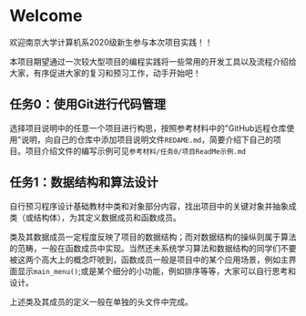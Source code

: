# Welcome
欢迎南京大学计算机系2020级新生参与本次项目实践！！

本项目期望通过一次较大型项目的编程实践将一些常用的开发工具以及流程介绍给大家，有序促进大家的复习和预习工作，动手开始吧！

## 任务0：使用Git进行代码管理

选择项目说明中的任意一个项目进行构思，按照参考材料中的"GitHub远程仓库使用"说明，向自己的仓库中添加项目说明文件`REDAME.md`，简要介绍下自己的项目。项目介绍文件的编写示例可见`参考材料/任务0/项目ReadMe示例.md`

## 任务1：数据结构和算法设计

自行预习程序设计基础教材中类和对象部分内容，找出项目中的关键对象并抽象成类（或结构体），为其定义数据成员和函数成员。

类及其数据成员一定程度反映了项目的数据结构；而对数据结构的操纵则属于算法的范畴，一般在函数成员中实现。当然还未系统学习算法和数据结构的同学们不要被这两个高大上的概念吓唬到，函数成员一般是项目中的某个应用场景，例如主界面显示`main_menu()`;或是某个细分的小功能，例如排序等等，大家可以自行思考和设计。

上述类及其成员的定义一般在单独的头文件中完成。





